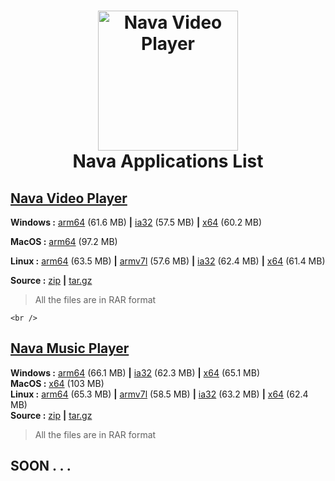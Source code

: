 <h1 align="center"><img src="https://cdn.discordapp.com/attachments/776425421968244768/906659482996707358/logo.png" width="224px" alt="Nava Video Player"/>
<br/>
Nava Applications List


## [Nava Video Player](https://github.com/Nava-ORG/nava-video-player)
**Windows :** [arm64](https://github.com/Nava-ORG/nava-video-player/releases/download/main/Nava-Video-Player-win32-arm64.rar) (61.6 MB) **|** [ia32](https://github.com/Nava-ORG/nava-video-player/releases/download/main/Nava-Video-Player-win32-ia32.rar) (57.5 MB) **|** [x64](https://github.com/Nava-ORG/nava-video-player/releases/download/main/Nava-Video-Player-win32-x64.rar) (60.2 MB)
  
**MacOS :** [arm64](https://github.com/Nava-ORG/nava-video-player/releases/download/main/Nava-Video-Player-mas-arm64.rar) (97.2 MB)
  
**Linux :** [arm64](https://github.com/Nava-ORG/nava-video-player/releases/download/main/Nava-Video-Player-linux-arm64.rar) (63.5 MB) **|** [armv7l](https://github.com/Nava-ORG/nava-video-player/releases/download/main/Nava-Video-Player-linux-armv7l.rar) (57.6 MB) **|** [ia32](https://github.com/Nava-ORG/nava-video-player/releases/download/main/Nava-Video-Player-linux-ia32.rar) (62.4 MB) **|** [x64](https://github.com/Nava-ORG/nava-video-player/releases/download/main/Nava-Video-Player-linux-x64.rar) (61.4 MB) 
  
**Source :**  [zip](https://github.com/Nava-ORG/nava-video-player/archive/refs/tags/main.zip) **|** [tar.gz](https://github.com/Nava-ORG/nava-video-player/archive/refs/tags/main.tar.gz)

> All the files are in RAR format 

    <br />
  
## [Nava Music Player](https://github.com/Nava-ORG/nava-music-player)

**Windows :** [arm64](https://github.com/Nava-ORG/nava-music-player/releases/download/main/Nava-Music-Player-win32-arm64.rar) (66.1 MB) **|** [ia32](https://github.com/Nava-ORG/nava-music-player/releases/download/main/Nava-Music-Player-win32-ia32.rar) (62.3 MB) **|** [x64](https://github.com/Nava-ORG/nava-music-player/releases/download/main/Nava-Music-Player-win32-x64.rar) (65.1 MB)<br/>
**MacOS :** [x64](https://github.com/Nava-ORG/nava-music-player/releases/download/main/Nava-Music-Player-mas-x64.rar) (103 MB) <br/>
**Linux :** [arm64](https://github.com/Nava-ORG/nava-music-player/releases/download/main/Nava-Music-Player-linux-arm64.rar) (65.3 MB) **|** [armv7l](https://github.com/Nava-ORG/nava-music-player/releases/download/main/Nava-Music-Player-linux-armv7l.rar) (58.5 MB) **|** [ia32](https://github.com/Nava-ORG/nava-music-player/releases/download/main/Nava-Music-Player-linux-ia32.rar) (63.2 MB) **|** [x64](https://github.com/Nava-ORG/nava-music-player/releases/download/main/Nava-Music-Player-linux-x64.rar) (62.4 MB)<br/>
**Source :** [zip](https://github.com/Nava-ORG/nava-music-player/archive/refs/tags/main.zip) **|** [tar.gz](https://github.com/Nava-ORG/nava-music-player/archive/refs/tags/main.tar.gz) <br/>

> All the files are in RAR format 


##  SOON . . .
